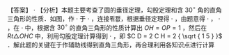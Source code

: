 【答案】 $\cdot$
【分析】本题主要考查了圆的垂径定理，勾股定理和含 $3 0 ^ { \circ }$ 角的直角三角形的性质．如图，作 $\cdot$ 于 $\cdot$ ，连接푂퐶，根据垂径定理得 $\cdot$ ，由题意得 $\cdot$ ， $\cdot$ ，在 $\cdot$ 中，根据含 $3 0 ^ { \circ }$ 的直角三角形的性质计算出 $O H = O P = 1$ ，然后在 $R t \triangle { O H C }$ 中，利用勾股定理计算得到 $\cdot$ ，即 $C D = 2 C H = 2 { \sqrt { 1 5 } }$ ．解此题的关键在于作辅助线得到直角三角形，再合理利用各知识点进行计算

